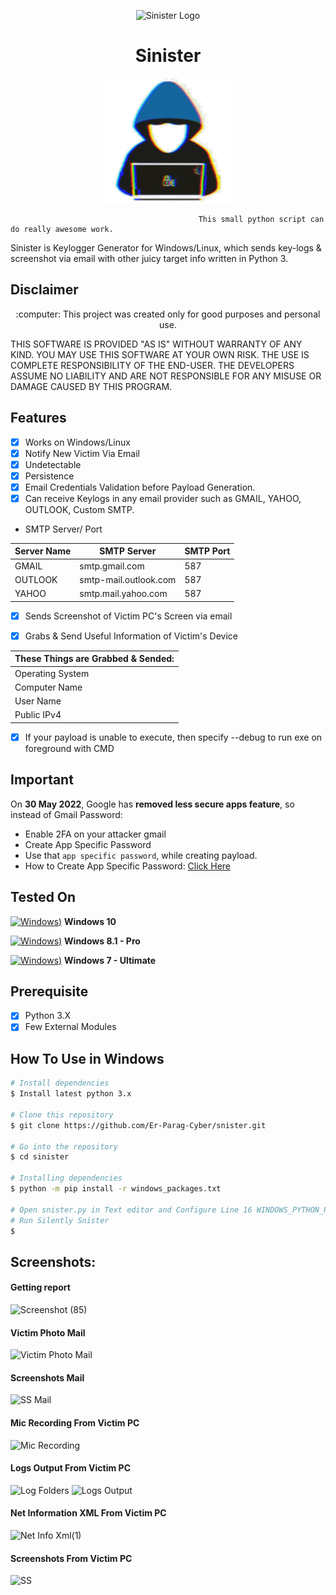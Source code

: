 <p align="center">
  <img src="https://github.com/PushpenderIndia/technowlogger/blob/master/img/technowlogger-logo.png" alt="Sinister Logo" width=200 height=200/>
</p>

<h1 align="center">Sinister</h1>

<p align="center">
  <img src="https://github.com/Er-Parag-Cyber/snister/blob/main/hacker-gif.gif" width=200 height=200/>
</p>

             
                                              This small python script can do really awesome work.

Sinister is Keylogger Generator for Windows/Linux, which sends key-logs & screenshot via email with other juicy target info written in Python 3.

## Disclaimer
<p align="center">
  :computer: This project was created only for good purposes and personal use.
</p>

THIS SOFTWARE IS PROVIDED "AS IS" WITHOUT WARRANTY OF ANY KIND. YOU MAY USE THIS SOFTWARE AT YOUR OWN RISK. THE USE IS COMPLETE RESPONSIBILITY OF THE END-USER. THE DEVELOPERS ASSUME NO LIABILITY AND ARE NOT RESPONSIBLE FOR ANY MISUSE OR DAMAGE CAUSED BY THIS PROGRAM.

## Features
- [x] Works on Windows/Linux
- [x] Notify New Victim Via Email
- [x] Undetectable
- [x] Persistence
- [x] Email Credentials Validation before Payload Generation.
- [x] Can receive Keylogs in any email provider such as GMAIL, YAHOO, OUTLOOK, Custom SMTP.

* SMTP Server/ Port

| Server Name | SMTP Server | SMTP Port |
| ----------- | ----------- | --------- |
| GMAIL       | smtp.gmail.com | 587 |
| OUTLOOK     | smtp-mail.outlook.com | 587 |
| YAHOO       | smtp.mail.yahoo.com | 587 |

- [x] Sends Screenshot of Victim PC's Screen via email

- [x] Grabs & Send Useful Information of Victim's Device

| These Things are Grabbed & Sended: |
| -----------------------------------|
| Operating System |
| Computer Name    |
| User Name |
| Public IPv4 |

- [x] If your payload is unable to execute, then specify --debug to run exe on foreground with CMD

## Important
On **30 May 2022**, Google has **removed less secure apps feature**, so instead of Gmail Password:
- Enable 2FA on your attacker gmail
- Create App Specific Password
- Use that `app specific password`, while creating payload. 
- How to Create App Specific Password: [Click Here](https://support.google.com/mail/answer/185833?hl=en) 


## Tested On
[![Windows)](https://www.google.com/s2/favicons?domain=https://www.microsoft.com/en-in/windows/)](https://www.microsoft.com/en-in/windows/) **Windows 10**

[![Windows)](https://www.google.com/s2/favicons?domain=https://www.microsoft.com/en-in/windows/)](https://www.microsoft.com/en-in/windows/) **Windows 8.1 - Pro**

[![Windows)](https://www.google.com/s2/favicons?domain=https://www.microsoft.com/en-in/windows/)](https://www.microsoft.com/en-in/windows/) **Windows 7 - Ultimate**

## Prerequisite
- [x] Python 3.X
- [x] Few External Modules

## How To Use in Windows
```bash
# Install dependencies 
$ Install latest python 3.x

# Clone this repository
$ git clone https://github.com/Er-Parag-Cyber/snister.git

# Go into the repository
$ cd sinister

# Installing dependencies
$ python -m pip install -r windows_packages.txt

# Open snister.py in Text editor and Configure Line 16 WINDOWS_PYTHON_PYINSTALLER_PATH = "C:/Python37-32/Scripts/pyinstaller.exe"
# Run Silently Snister
$
```
## Screenshots:

#### Getting report
![Screenshot (85)](https://github.com/Er-Parag-Cyber/Snister/assets/62016806/05dda37c-2234-4665-ac4f-00227ef4e02b)


#### Victim Photo Mail
![Victim Photo Mail](https://github.com/Er-Parag-Cyber/Snister/assets/62016806/a3ecc3f5-092f-4f2c-9158-70c8b43752ff)


#### Screenshots Mail
![SS Mail](https://github.com/Er-Parag-Cyber/Snister/assets/62016806/350ece78-e1a4-4011-9f9b-70ed196fcf71)


#### Mic Recording From Victim PC
![Mic Recording](https://github.com/Er-Parag-Cyber/Snister/assets/62016806/0e546132-f06a-4680-904b-33b7aad56212)


#### Logs Output From Victim PC
![Log Folders](https://github.com/Er-Parag-Cyber/Snister/assets/62016806/aaa5268f-78e9-4261-a8eb-575650509131)
![Logs Output](https://github.com/Er-Parag-Cyber/Snister/assets/62016806/51fab0ec-6d18-43a7-8f05-bf665877e294)


#### Net Information XML From Victim PC
![Net Info Xml(1)](https://github.com/Er-Parag-Cyber/Snister/assets/62016806/58a9bac0-9374-4c07-b7b9-fc3f5c4af9cb)


#### Screenshots From Victim PC
![SS](https://github.com/Er-Parag-Cyber/Snister/assets/62016806/7279f268-7dc4-48c3-a803-64ed1e5ae2fb)







